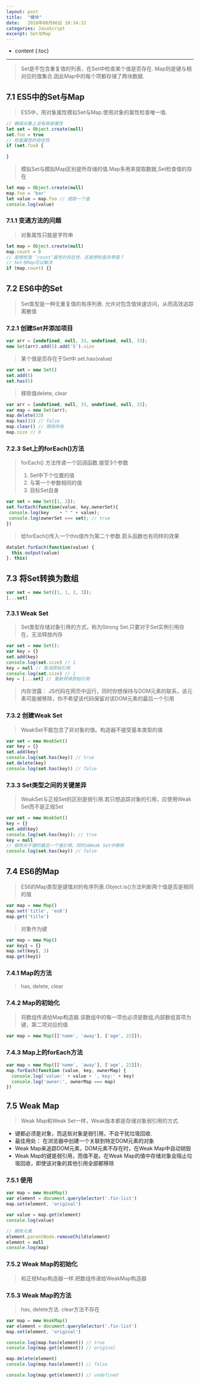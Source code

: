 ```yaml
---
layout: post
title:  "模块"
date:   2018年08月06日 10:34:32
categories: JavaScript
excerpt: Set与Map
---
```


* content
{:toc}

---

> Set是不包含重复值的列表，在Set中检查某个值是否存在.
> Map则是键与相对应的值集合.因此Map中的每个项都存储了两块数据.

## 7.1 ES5中的Set与Map
> ES5中，用对象属性模拟Set与Map.使用对象的属性检查唯一值.
```javascript
// 确保对象上没有继承属性
let set = Object.create(null)
set.foo = true
// 检查属性的存在性
if (set.foo) {
  
}
```
> 模拟Set与模拟Map区别是所存储的值.Map多用来提取数据,Set检查值的存在
```javascript
let map = Object.create(null)
map.foo = 'bar'
let value = map.foo // 提取一个值
console.log(value)
```

### 7.1.1 变通方法的问题
> 对象属性只能是字符串
```javascript
let map = Object.create(null)
map.count = 0
// 是想检查 ’count‘属性的存在性，还是想检查非零值？
// Set与Map可以解决
if (map.count) {}
```

## 7.2 ES6中的Set
> Set类型是一种无重复值的有序列表. 允许对包含值快速访问，从而高效追踪离散值

### 7.2.1 创建Set并添加项目
```javascript
var arr = [undefined, null, 33, undefined, null, 33];
new Set(arr).add(5).add('5').size
```
> 某个值是否存在于Set中.set.has(value)
```javascript
var set = new Set()
set.add(5)
set.has(5)
```
> 移除值delete, clear
```javascript
var arr = [undefined, null, 33, undefined, null, 33]; 
var map = new Set(arr); 
map.delete(33)
map.has(33) // false
map.clear() // 移除所有
map.size // 0
```
### 7.2.3 Set上的forEach()方法
> forEach() 方法传递一个回调函数.接受3个参数
> 1) Set中下个位置的值
> 2) 与第一个参数相同的值
> 3) 目标Set自身
```javascript
var	set	= new Set([1, 2]);
set.forEach(function(value,	key,ownerSet){
 console.log(key	+ "	" +	value);
 console.log(ownerSet === set); // true
})
```
> 给forEach()传入一个this值作为第二个参数.箭头函数也有同样的效果
```javascript
dataSet.forEach(function(value) {
  this.output(value)
}, this)
```

## 7.3 将Set转换为数组
```javascript
var set = new Set([1, 1, 2, 3]); 
[...set]
```

### 7.3.1 Weak Set
> Set类型存储对象引用的方式，称为Strong Set.只要对于Set实例引用存在，无法释放内存
```javascript
var set = new Set(); 
var key = {}
set.add(key)
console.log(set.size) // 1
key = null // 取消原始引用
console.log(set.size) // 1
key = [...set] // 重新获得原始引用
```
> 内存泄露： JS代码在网页中运行，同时你想保持与DOM元素的联系，该元素可能被移除，你不希望该代码保留对该DOM元素的最后一个引用

### 7.3.2 创建Weak Set
> WeakSet不能包含了非对象的值。构造器不接受基本类型的值
```javascript
var set = new WeakSet()
var key = {}
set.add(key)
console.log(set.has(key)) // true
set.delete(key)
console.log(set.has(key)) // false
```

### 7.3.3 Set类型之间的关键差异
> WeakSet与正规Set的区别是弱引用.若只想追踪对象的引用，应使用Weak Set而不是正规Set
```javascript
var set = new WeakSet()
key = {}
set.add(key)
console.log(set.has(key)); // true
key = null
// 移除对于键的最后一个强引用，同时从Weak Set中移除
console.log(set.has(key)) // false
```

## 7.4 ES6的Map
> ES6的Map类型是键值对的有序列表.Object.is()方法判断两个值是否是相同的值
```javascript
var map = new Map()
map.set('title', 'es6')
map.get('title')
```
> 对象作为键
```javascript
var map = new Map()
var key1 = {}
map.set(key1, 3)
map.get(key1)
```

### 7.4.1 Map的方法
> has, delete, clear

### 7.4.2 Map的初始化
> 将数组传递给Map构造器.该数组中的每一项也必须是数组,内部数组首项为键，第二项对应的值
```javascript
var map = new Map([['name', 'away'], ['age', 22]]);
```

### 7.4.3 Map上的forEach方法
```javascript
var map = new Map([['name', 'away'], ['age', 22]]);
map.forEach(function (value, key, ownerMap) {
  console.log('value:' + value + ', key:' + key)
  console.log('owner:', ownerMap === map)
})

```

## 7.5 Weak Map
> Weak Map和Weak Set一样，Weak版本都是存储对象弱引用的方式.
- 键都必须是对象，而这些对象是弱引用，不会干扰垃圾回收.
- 最佳用处： 在浏览器中创建一个关联到特定DOM元素的对象
- Weak Map来追踪DOM元素，DOM元素不存在时，在Weak Map中自动销毁
- Weak Map的键是弱引用，而值不是。在Weak Map的值中存储对象会阻止垃圾回收，即使该对象的其他引用全部都移除

### 7.5.1 使用
```javascript
var map = new WeakMap()
var element = document.querySelector('.fin-list')
map.set(element, 'original')

var value = map.get(element)
console.log(value)

// 移除元素
element.parentNode.removeChild(element)
element = null
console.log(map)
```

### 7.5.2 Weak Map的初始化
> 和正规Map构造器一样.把数组传递给WeakMap构造器

### 7.5.3 Weak Map的方法
> has, delete方法. clear方法不存在
```javascript
var map = new WeakMap()
var element = document.querySelector('.fin-list')
map.set(element, 'original')

console.log(map.has(element)) // true
console.log(map.get(element)) // original

map.delete(element)
console.log(map.has(element)) // false

console.log(map.get(element)) // undefined
```


